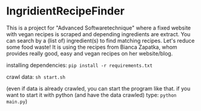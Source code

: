 # IngridientRecipeFinder
This is a project for "Advanced Softwaretechnique" where a fixed website with vegan recipes is scraped and depending ingredients are extract. You can search by a (list of) ingredient(s) to find matching recipes. Let's reduce some food waste!
It is using the recipes from Bianca Zapatka, whom provides really good, easy and vegan recipes on her website/blog.

installing dependencies:
`pip install -r requirements.txt`


crawl data:
`sh start.sh`

(even if data is already crawled, you can start the program like that. if you want to start it with python (and have the data crawled) type: `python main.py`)

